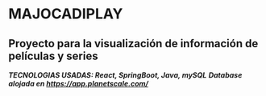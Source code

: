 # MAJOCADIPLAY
## Proyecto para la visualización de información de películas y series 
***TECNOLOGIAS USADAS: React, SpringBoot, Java, mySQL***
***Database alojada en https://app.planetscale.com/***
